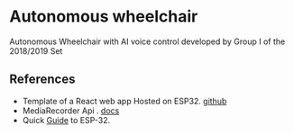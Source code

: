 # Autonomous wheelchair

Autonomous Wheelchair with AI voice control developed by Group I of the 2018/2019 Set

## References

- Template of a React web app Hosted on ESP32. [github](https://github.com/h9419/ESP_AP_Webserver)
- MediaRecorder Api . [docs](https://developer.mozilla.org/en-US/docs/Web/API/MediaRecorder)
- Quick [Guide](https://randomnerdtutorials.com/getting-started-with-esp32/) to ESP-32.
